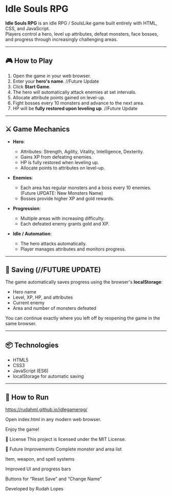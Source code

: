 # Idle Souls RPG

**Idle Souls RPG** is an idle RPG / SoulsLike game built entirely with HTML, CSS, and JavaScript.  
Players control a hero, level up attributes, defeat monsters, face bosses, and progress through increasingly challenging areas.

---

## 🎮 How to Play

1. Open the game in your web browser.
2. Enter your **hero's name**. //Future Update
3. Click **Start Game**.
4. The hero will automatically attack enemies at set intervals.
5. Allocate attribute points gained on level-up.
6. Fight bosses every 10 monsters and advance to the next area.
7. HP will be **fully restored upon leveling up**. //Future Update

---

## ⚔️ Game Mechanics

- **Hero**:
  - Attributes: Strength, Agility, Vitality, Intelligence, Dexterity.
  - Gains XP from defeating enemies.
  - HP is fully restored when leveling up.
  - Allocate points to attributes on level-up.

- **Enemies**:
  - Each area has regular monsters and a boss every 10 enemies. (Future UPDATE: New Monsters Name)
  - Bosses provide higher XP and gold rewards.

- **Progression**:
  - Multiple areas with increasing difficulty.
  - Each defeated enemy grants gold and XP.

- **Idle / Automation**:
  - The hero attacks automatically.
  - Player manages attributes and monitors progress.

---

## 💾 Saving (//FUTURE UPDATE)

The game automatically saves progress using the browser's **localStorage**:

- Hero name
- Level, XP, HP, and attributes
- Current enemy
- Area and number of monsters defeated

You can continue exactly where you left off by reopening the game in the same browser.

---

## 📦 Technologies

- HTML5
- CSS3
- JavaScript (ES6)
- localStorage for automatic saving

---

## 🔧 How to Run

https://rudahml.github.io/idlegamerpg/

Open index.html in any modern web browser.

Enjoy the game!

📝 License
This project is licensed under the MIT License.

📌 Future Improvements
Complete monster and area list

Item, weapon, and spell systems

Improved UI and progress bars

Buttons for “Reset Save” and “Change Name”

Developed by Rudah Lopes
